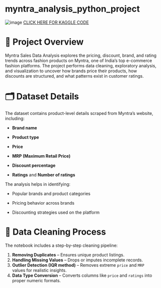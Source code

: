 # myntra_analysis_python_project
![image](https://etimg.etb2bimg.com/photo/99462008.cms)
[CLICK HERE FOR KAGGLE CODE](https://www.kaggle.com/code/harshgaikwad1211/myntra-analysis?scriptVersionId=267019443)
# 🧾 Project Overview

Myntra Sales Data Analysis explores the pricing, discount, brand, and rating trends across fashion products on Myntra, one of India’s top e-commerce fashion platforms.
The project performs data cleaning, exploratory analysis, and visualization to uncover how brands price their products, how discounts are structured, and what patterns exist in customer ratings.

# 🗂️ Dataset Details

The dataset contains product-level details scraped from Myntra’s website, including:

- **Brand name**

- **Product type**

- **Price**

- **MRP (Maximum Retail Price)**

- **Discount percentage**

- **Ratings** and **Number of ratings**

The analysis helps in identifying:

- Popular brands and product categories

- Pricing behavior across brands

- Discounting strategies used on the platform

 # 🧹 Data Cleaning Process

The notebook includes a step-by-step cleaning pipeline:

1. **Removing Duplicates** – Ensures unique product listings.  
2. **Handling Missing Values** – Drops or imputes incomplete records.  
3. **Outlier Detection (IQR method)** – Removes extreme `price` and `MRP` values for realistic insights.  
4. **Data Type Conversion** – Converts columns like `price` and `ratings` into proper numeric formats.  


